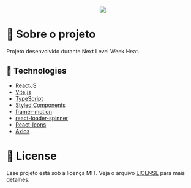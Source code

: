 <h1 align="center">
  <img src="https://res.cloudinary.com/dzn5ixmhq/image/upload/v1635115398/nlw/Logo_DoWhile_-_2021_ecbhmx.png" />
</h1>

# :rocket: Sobre o projeto

Projeto desenvolvido durante Next Level Week Heat.

## :wrench: Technologies

- [ReactJS](https://pt-br.reactjs.org/)
- [Vite.js](https://vitejs.dev/)
- [TypeScript](https://www.typescriptlang.org/)
- [Styled Components](https://styled-components.com/)
- [framer-motion](https://www.framer.com/)
- [react-loader-spinner](https://www.npmjs.com/package/react-loader-spinner)
- [React-Icons](https://react-icons.github.io/react-icons/)
- [Axios](https://github.com/axios/axios)

# :memo: License

Esse projeto está sob a licença MIT. Veja o arquivo [LICENSE](https://github.com/helitonoliveiraa/nlw-heat-frontend-web/blob/main/LICENSE) para mais detalhes.
